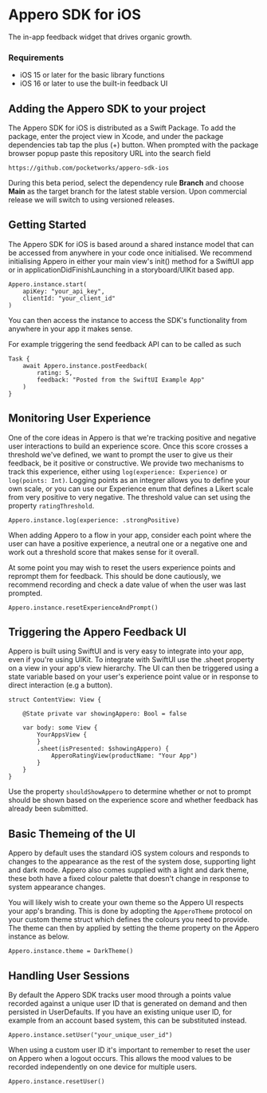 # Appero SDK for iOS

The in-app feedback widget that drives organic growth.

### Requirements

* iOS 15 or later for the basic library functions
* iOS 16 or later to use the built-in feedback UI

## Adding the Appero SDK to your project

The Appero SDK for iOS is distributed as a Swift Package. To add the package, enter the project view in Xcode, and under the package dependencies tab tap the plus (+) button. When prompted with the package browser popup paste this repository URL into the search field

```
https://github.com/pocketworks/appero-sdk-ios 
```

During this beta period, select the dependency rule **Branch** and choose **Main** as the target branch for the latest stable version. Upon commercial release we will switch to using versioned releases.

## Getting Started

The Appero SDK for iOS is based around a shared instance model that can be accessed from anywhere in your code once initialised. We recommend initialising Appero in either your main view's init() method for a SwiftUI app or in applicationDidFinishLaunching in a storyboard/UIKit based app.

```
Appero.instance.start(
    apiKey: "your_api_key",
    clientId: "your_client_id"
)
```

You can then access the instance to access the SDK's functionality from anywhere in your app it makes sense.

For example triggering the send feedback API can to be called as such

```
Task {
    await Appero.instance.postFeedback(
        rating: 5,
        feedback: "Posted from the SwiftUI Example App"
    )
}
```

## Monitoring User Experience

One of the core ideas in Appero is that we're tracking positive and negative user interactions to build an experience score. Once this score crosses a threshold we've defined, we want to prompt the user to give us their feedback, be it positive or constructive. We provide two mechanisms to track this experience, either using `log(experience: Experience)` or `log(points: Int)`. Logging points as an integrer allows you to define your own scale, or you can use our Experience enum that defines a Likert scale from very positive to very negative. The threshold value can set using the property `ratingThreshold`.

```
Appero.instance.log(experience: .strongPositive)
```

When adding Appero to a flow in your app, consider each point where the user can have a positive experience, a neutral one or a negative one and work out a threshold score that makes sense for it overall.

At some point you may wish to reset the users experience points and reprompt them for feedback. This should be done cautiously, we recommend recording and check a date value of when the user was last prompted.

```
Appero.instance.resetExperienceAndPrompt()
```

## Triggering the Appero Feedback UI

Appero is built using SwiftUI and is very easy to integrate into your app, even if you're using UIKit. To integrate with SwiftUI use the .sheet property on a view in your app's view hierarchy. The UI can then be triggered using a state variable based on your user's experience point value or in response to direct interaction (e.g a button).

```
struct ContentView: View {
    
    @State private var showingAppero: Bool = false
    
    var body: some View {
        YourAppsView {
        }
        .sheet(isPresented: $showingAppero) {
            ApperoRatingView(productName: "Your App")
        }
    }
}
```

Use the property `shouldShowAppero` to determine whether or not to prompt should be shown based on the experience score and whether feedback has already been submitted.

## Basic Themeing of the UI

Appero by default uses the standard iOS system colours and responds to changes to the appearance as the rest of the system dose, supporting light and dark mode. Appero also comes supplied with a light and dark theme, these both have a fixed colour palette that doesn't change in response to system appearance changes.

You will likely wish to create your own theme so the Appero UI respects your app's branding. This is done by adopting the `ApperoTheme` protocol on your custom theme struct which defines the colours you need to provide. The theme can then by applied by setting the theme property on the Appero instance as below.

```
Appero.instance.theme = DarkTheme()
```

## Handling User Sessions

By default the Appero SDK tracks user mood through a points value recorded against a unique user ID that is generated on demand and then persisted in UserDefaults. If you have an existing unique user ID, for example from an account based system, this can be substituted instead.

```
Appero.instance.setUser("your_unique_user_id")
```

When using a custom user ID it's important to remember to reset the user on Appero when a logout occurs. This allows the mood values to be recorded independently on one device for multiple users.

```
Appero.instance.resetUser()
```
